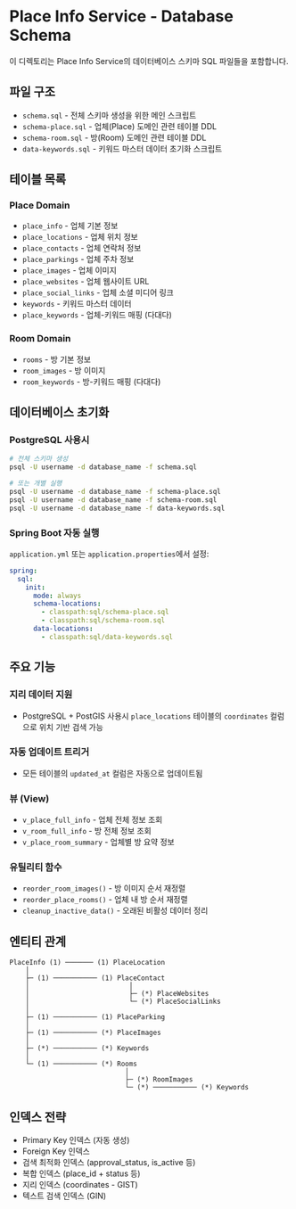 # Place Info Service - Database Schema

이 디렉토리는 Place Info Service의 데이터베이스 스키마 SQL 파일들을 포함합니다.

## 파일 구조

- `schema.sql` - 전체 스키마 생성을 위한 메인 스크립트
- `schema-place.sql` - 업체(Place) 도메인 관련 테이블 DDL
- `schema-room.sql` - 방(Room) 도메인 관련 테이블 DDL
- `data-keywords.sql` - 키워드 마스터 데이터 초기화 스크립트

## 테이블 목록

### Place Domain
- `place_info` - 업체 기본 정보
- `place_locations` - 업체 위치 정보
- `place_contacts` - 업체 연락처 정보
- `place_parkings` - 업체 주차 정보
- `place_images` - 업체 이미지
- `place_websites` - 업체 웹사이트 URL
- `place_social_links` - 업체 소셜 미디어 링크
- `keywords` - 키워드 마스터 데이터
- `place_keywords` - 업체-키워드 매핑 (다대다)

### Room Domain
- `rooms` - 방 기본 정보
- `room_images` - 방 이미지
- `room_keywords` - 방-키워드 매핑 (다대다)

## 데이터베이스 초기화

### PostgreSQL 사용시

```bash
# 전체 스키마 생성
psql -U username -d database_name -f schema.sql

# 또는 개별 실행
psql -U username -d database_name -f schema-place.sql
psql -U username -d database_name -f schema-room.sql
psql -U username -d database_name -f data-keywords.sql
```

### Spring Boot 자동 실행

`application.yml` 또는 `application.properties`에서 설정:

```yaml
spring:
  sql:
    init:
      mode: always
      schema-locations:
        - classpath:sql/schema-place.sql
        - classpath:sql/schema-room.sql
      data-locations:
        - classpath:sql/data-keywords.sql
```

## 주요 기능

### 지리 데이터 지원
- PostgreSQL + PostGIS 사용시 `place_locations` 테이블의 `coordinates` 컬럼으로 위치 기반 검색 가능

### 자동 업데이트 트리거
- 모든 테이블의 `updated_at` 컬럼은 자동으로 업데이트됨

### 뷰 (View)
- `v_place_full_info` - 업체 전체 정보 조회
- `v_room_full_info` - 방 전체 정보 조회
- `v_place_room_summary` - 업체별 방 요약 정보

### 유틸리티 함수
- `reorder_room_images()` - 방 이미지 순서 재정렬
- `reorder_place_rooms()` - 업체 내 방 순서 재정렬
- `cleanup_inactive_data()` - 오래된 비활성 데이터 정리

## 엔티티 관계

```
PlaceInfo (1) ─────── (1) PlaceLocation
    │
    ├─ (1) ─────────── (1) PlaceContact
    │                         │
    │                         ├─ (*) PlaceWebsites
    │                         └─ (*) PlaceSocialLinks
    │
    ├─ (1) ─────────── (1) PlaceParking
    │
    ├─ (1) ─────────── (*) PlaceImages
    │
    ├─ (*) ─────────── (*) Keywords
    │
    └─ (1) ─────────── (*) Rooms
                             │
                             ├─ (*) RoomImages
                             └─ (*) ─────────── (*) Keywords
```

## 인덱스 전략

- Primary Key 인덱스 (자동 생성)
- Foreign Key 인덱스
- 검색 최적화 인덱스 (approval_status, is_active 등)
- 복합 인덱스 (place_id + status 등)
- 지리 인덱스 (coordinates - GIST)
- 텍스트 검색 인덱스 (GIN)